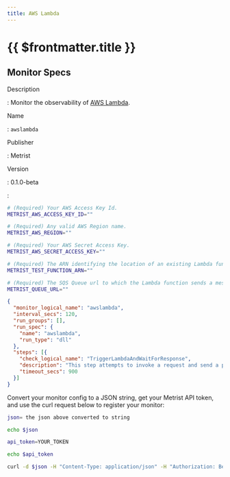 ```yaml
---
title: AWS Lambda
---
```


# {{ $frontmatter.title }}

## Monitor Specs

Description

: Monitor the observability of [AWS Lambda](https://aws.amazon.com/lambda/).

Name

: `awslambda`

Publisher

: Metrist

Version

: 0.1.0-beta

: &nbsp;


<!--@include: /parts/_1.md-->


<!--@include: /parts/_2.md-->


<!--@include: /parts/_3.md-->


```sh
# (Required) Your AWS Access Key Id.
METRIST_AWS_ACCESS_KEY_ID=""

# (Required) Any valid AWS Region name.
METRIST_AWS_REGION=""

# (Required) Your AWS Secret Access Key.
METRIST_AWS_SECRET_ACCESS_KEY=""

# (Required) The ARN identifying the location of an existing Lambda function.
METRIST_TEST_FUNCTION_ARN=""

# (Required) The SQS Queue url to which the Lambda function sends a message.
METRIST_QUEUE_URL=""
```

<!--@include: /parts/tips_env-vars.md -->


<!--@include: /parts/_4.md-->


```json
{
  "monitor_logical_name": "awslambda",
  "interval_secs": 120,
  "run_groups": [],
  "run_spec": {
    "name": "awslambda",
    "run_type": "dll"
  },
  "steps": [{
    "check_logical_name": "TriggerLambdaAndWaitForResponse",
    "description": "This step attempts to invoke a request and send a payload from a Lambda function to a SQS Queue.",
    "timeout_secs": 900
  }]
}
```




Convert your monitor config to a JSON string, get your Metrist API token, and use the curl request below to register your monitor:

```sh
json= the json above converted to string

echo $json

api_token=YOUR_TOKEN

echo $api_token

curl -d $json -H "Content-Type: application/json" -H "Authorization: Bearer $api_token" 'https://app.metrist.io/api/v0/monitor-config'

```

<!--@include: /parts/tips_api.md-->


<!--@include: /parts/_5.md-->


<!--@include: /parts/result.md-->